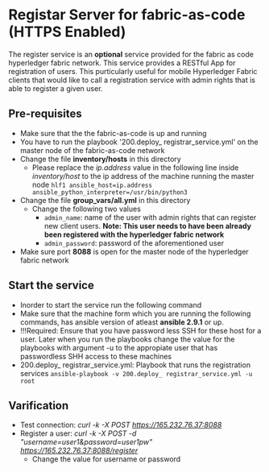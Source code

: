 # Registar Server for fabric-as-code (HTTPS Enabled)
The register service is an **optional** service provided for the fabric as code hyperledger fabric network. This service provides a RESTful App for registration of users. This purticularly useful for mobile Hyperledger Fabric clients that would like to call a registration service with admin rights that is able to register a given user.

## Pre-requisites
- Make sure that the the fabric-as-code is up and running
- You have to run the playbook '200.deploy_ registrar_service.yml' on the master node of the fabric-as-code network
- Change the file **inventory/hosts** in this directory
  - Please replace the *ip.address* value in the following line inside *inventory/host* to the ip address of the machine running the master node
    ```hlf1 ansible_host=ip.address ansible_python_interpreter=/usr/bin/python3```
- Change the file **group_vars/all.yml** in this directory
  - Change the following two values
    - ```admin_name```: name of the user with admin rights that can register new client users. **Note: This user needs to have been already been registered with the hyperledger fabric network**
    - ```admin_password```: password of the aforementioned user
- Make sure port **8088** is open for the master node of the hyperledger fabric network

## Start the service
- Inorder to start the service run the following command
- Make sure that the machine form which you are running the following commands, has ansible version of atleast **ansible 2.9.1** or up. 
- !!!Required: Ensure that you have password less SSH for these host for a user. Later when you run the playbooks change the value for the playbooks with argument -u to the appropiate user that has passwordless SHH access to these machines
- 200.deploy_ registrar_service.yml: Playbook that runs the registration services
```ansible-playbook -v 200.deploy_ registrar_service.yml -u root```

## Varification
- Test connection: *curl -k -X POST https://165.232.76.37:8088*
- Register a user: *curl -k -X POST -d "username=user1&password=user1pw" https://165.232.76.37:8088/register*
  - Change the value for username or password